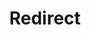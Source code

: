 ---
layout: src/layouts/Redirect.astro
pubDate: 2023-01-01
modDate: 2024-05-22
title: Redirect
redirect: /docs/best-practices/deployments/releases-and-deployments
description: Guidelines and recommendations for creating releases and deploying them in Octopus Deploy.
---